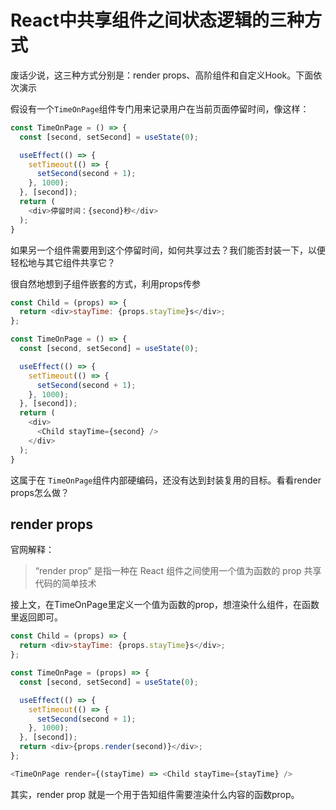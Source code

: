 # React中共享组件之间状态逻辑的三种方式

废话少说，这三种方式分别是：render props、高阶组件和自定义Hook。下面依次演示

假设有一个```TimeOnPage```组件专门用来记录用户在当前页面停留时间，像这样：

```js
const TimeOnPage = () => {
  const [second, setSecond] = useState(0);

  useEffect(() => {
    setTimeout(() => {
      setSecond(second + 1);
    }, 1000);
  }, [second]);
  return (
    <div>停留时间：{second}秒</div>
  );
}
```
如果另一个组件需要用到这个停留时间，如何共享过去？我们能否封装一下，以便轻松地与其它组件共享它？

很自然地想到子组件嵌套的方式，利用props传参

```js
const Child = (props) => {
  return <div>stayTime: {props.stayTime}s</div>;
};

const TimeOnPage = () => {
  const [second, setSecond] = useState(0);

  useEffect(() => {
    setTimeout(() => {
      setSecond(second + 1);
    }, 1000);
  }, [second]);
  return (
    <div>
      <Child stayTime={second} />
    </div>
  );
}
```

这属于在 ```TimeOnPage```组件内部硬编码，还没有达到封装复用的目标。看看render props怎么做？

## render props

 官网解释：

 > “render prop” 是指一种在 React 组件之间使用一个值为函数的 prop 共享代码的简单技术

接上文，在TimeOnPage里定义一个值为函数的prop，想渲染什么组件，在函数里返回即可。

```js
const Child = (props) => {
  return <div>stayTime: {props.stayTime}s</div>;
};

const TimeOnPage = (props) => {
  const [second, setSecond] = useState(0);

  useEffect(() => {
    setTimeout(() => {
      setSecond(second + 1);
    }, 1000);
  }, [second]);
  return <div>{props.render(second)}</div>;
};

<TimeOnPage render={(stayTime) => <Child stayTime={stayTime} />
```
其实，render prop 就是一个用于告知组件需要渲染什么内容的函数prop。
